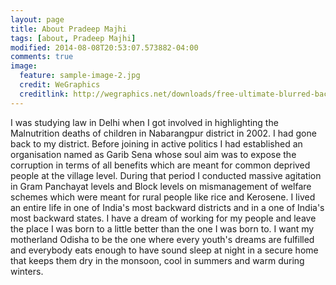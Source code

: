```yaml
---
layout: page
title: About Pradeep Majhi
tags: [about, Pradeep Majhi]
modified: 2014-08-08T20:53:07.573882-04:00
comments: true
image:
  feature: sample-image-2.jpg
  credit: WeGraphics
  creditlink: http://wegraphics.net/downloads/free-ultimate-blurred-background-pack/
---
```

I was studying law in Delhi when I got involved in highlighting the Malnutrition deaths of children in Nabarangpur district in 2002. I had gone back to my district. Before joining in active politics I had established an organisation named as Garib Sena whose soul aim was to expose the corruption in terms of all benefits which are meant for common deprived people at the village level. During that period I conducted massive agitation in Gram Panchayat levels and Block levels on mismanagement of welfare schemes which were meant for rural people like rice and Kerosene. I lived an entire life in one of India's most backward districts and in a one of India's most backward states. I have a dream of working for my people and leave the place I was born to a little better than the one I was born to. I want my motherland Odisha to be the one where every youth's dreams are fulfilled and everybody eats enough to have sound sleep at night in a secure home that keeps them dry in the monsoon, cool in summers and warm during winters. 
